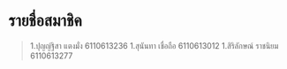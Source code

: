 # รายชื่อสมาชิค
>1.ปุญญ์ฐิสา แตงมั่ง 6110613236
>1.สุนันทา เชื่อถือ 6110613012
>1.สิริลักษณ์ ราชนิยม 6110613277
